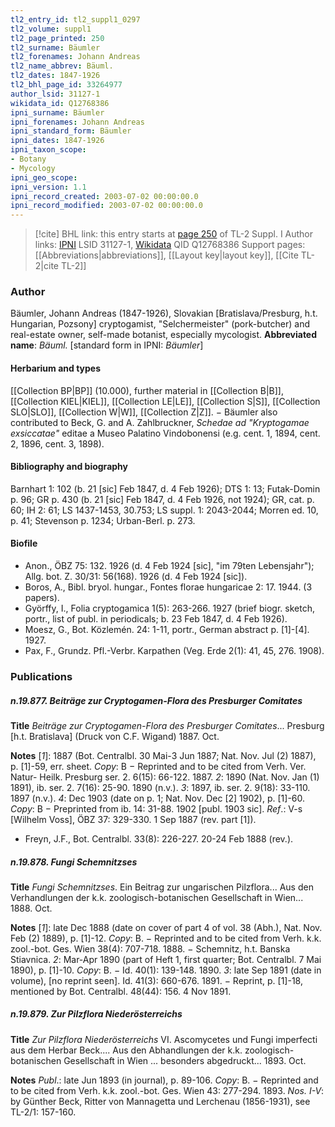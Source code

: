 ```yaml
---
tl2_entry_id: tl2_suppl1_0297
tl2_volume: suppl1
tl2_page_printed: 250
tl2_surname: Bäumler
tl2_forenames: Johann Andreas
tl2_name_abbrev: Bäuml.
tl2_dates: 1847-1926
tl2_bhl_page_id: 33264977
author_lsid: 31127-1
wikidata_id: Q12768386
ipni_surname: Bäumler
ipni_forenames: Johann Andreas
ipni_standard_form: Bäumler
ipni_dates: 1847-1926
ipni_taxon_scope: 
- Botany
- Mycology
ipni_geo_scope: 
ipni_version: 1.1
ipni_record_created: 2003-07-02 00:00:00.0
ipni_record_modified: 2003-07-02 00:00:00.0
---
```


> [!cite] BHL link: this entry starts at [page 250](https://www.biodiversitylibrary.org/page/33264977) of TL-2 Suppl. I
> Author links: [IPNI](https://www.ipni.org/a/31127-1) LSID 31127-1, [Wikidata](https://www.wikidata.org/wiki/Q12768386) QID Q12768386
> Support pages: [[Abbreviations|abbreviations]], [[Layout key|layout key]], [[Cite TL-2|cite TL-2]]

### Author

Bäumler, Johann Andreas (1847-1926), Slovakian \[Bratislava/Presburg, h.t. Hungarian, Pozsony\] cryptogamist, "Selchermeister" (pork-butcher) and real-estate owner, self-made botanist, especially mycologist. 
**Abbreviated name**: *Bäuml.* \[standard form in IPNI: *Bäumler*\]

#### Herbarium and types

[[Collection BP|BP]] (10.000), further material in [[Collection B|B]], [[Collection KIEL|KIEL]], [[Collection LE|LE]], [[Collection S|S]], [[Collection SLO|SLO]], [[Collection W|W]], [[Collection Z|Z]]. − Bäumler also contributed to Beck, G. and A. Zahlbruckner, *Schedae ad "Kryptogamae exsiccatae"* editae a Museo Palatino Vindobonensi (e.g. cent. 1, 1894, cent. 2, 1896, cent. 3, 1898).

#### Bibliography and biography

Barnhart 1: 102 (b. 21 \[sic\] Feb 1847, d. 4 Feb 1926); DTS 1: 13; Futak-Domin p. 96; GR p. 430 (b. 21 \[sic\] Feb 1847, d. 4 Feb 1926, not 1924); GR, cat. p. 60; IH 2: 61; LS 1437-1453, 30.753; LS suppl. 1: 2043-2044; Morren ed. 10, p. 41; Stevenson p. 1234; Urban-Berl. p. 273.

#### Biofile

- Anon., ÖBZ 75: 132. 1926 (d. 4 Feb 1924 \[sic\], "im 79ten Lebensjahr"); Allg. bot. Z. 30/31: 56(168). 1926 (d. 4 Feb 1924 \[sic\]).
- Boros, A., Bibl. bryol. hungar., Fontes florae hungaricae 2: 17. 1944. (3 papers).
- Györffy, I., Folia cryptogamica 1(5): 263-266. 1927 (brief biogr. sketch, portr., list of publ. in periodicals; b. 23 Feb 1847, d. 4 Feb 1926).
- Moesz, G., Bot. Közlemén. 24: 1-11, portr., German abstract p. \[1\]-\[4\]. 1927.
- Pax, F., Grundz. Pfl.-Verbr. Karpathen (Veg. Erde 2(1): 41, 45, 276. 1908).

### Publications

##### n.19.877. Beiträge zur Cryptogamen-Flora des Presburger Comitates

**Title**
*Beiträge zur Cryptogamen-Flora des Presburger Comitates*... Presburg \[h.t. Bratislava\] (Druck von C.F. Wigand) 1887. Oct.

**Notes**
\[*1*\]: 1887 (Bot. Centralbl. 30 Mai-3 Jun 1887; Nat. Nov. Jul (2) 1887), p. \[1\]-59, err. sheet.
*Copy*: B − Reprinted and to be cited from Verh. Ver. Natur- Heilk. Presburg ser. 2. 6(15): 66-122. 1887.
*2*: 1890 (Nat. Nov. Jan (1) 1891), ib. ser. 2. 7(16): 25-90. 1890 (n.v.).
*3*: 1897, ib. ser. 2. 9(18): 33-110. 1897 (n.v.).
*4*: Dec 1903 (date on p. 1; Nat. Nov. Dec \[2\] 1902), p. \[1\]-60. *Copy*: B − Preprinted from ib. 14: 31-88. 1902 \[publ. 1903 sic\].
*Ref*.: V-s \[Wilhelm Voss\], ÖBZ 37: 329-330. 1 Sep 1887 (rev. part \[1\]).
- Freyn, J.F., Bot. Centralbl. 33(8): 226-227. 20-24 Feb 1888 (rev.).

##### n.19.878. Fungi Schemnitzses

**Title**
*Fungi Schemnitzses*. Ein Beitrag zur ungarischen Pilzflora... Aus den Verhandlungen der k.k. zoologisch-botanischen Gesellschaft in Wien... 1888. Oct.

**Notes**
\[*1*\]: late Dec 1888 (date on cover of part 4 of vol. 38 (Abh.), Nat. Nov. Feb (2) 1889), p. \[1\]-12. *Copy*: B. − Reprinted and to be cited from Verh. k.k. zool.-bot. Ges. Wien 38(4): 707-718. 1888. − Schemnitz, h.t. Banska Stiavnica.
*2*: Mar-Apr 1890 (part of Heft 1, first quarter; Bot. Centralbl. 7 Mai 1890), p. \[1\]-10. *Copy*: B. − Id. 40(1): 139-148. 1890.
*3*: late Sep 1891 (date in volume), \[no reprint seen\]. Id. 41(3): 660-676. 1891. − Reprint, p. \[1\]-18, mentioned by Bot. Centralbl. 48(44): 156. 4 Nov 1891.

##### n.19.879. Zur Pilzflora Niederösterreichs

**Title**
*Zur Pilzflora Niederösterreichs* VI. Ascomycetes und Fungi imperfecti aus dem Herbar Beck.... Aus den Abhandlungen der k.k. zoologisch-botanischen Gesellschaft in Wien ... besonders abgedruckt... 1893. Oct.

**Notes**
*Publ*.: late Jun 1893 (in journal), p. 89-106. *Copy*: B. − Reprinted and to be cited from Verh. k.k. zool.-bot. Ges. Wien 43: 277-294. 1893.
*Nos. I-V*: by Günther Beck, Ritter von Mannagetta und Lerchenau (1856-1931), see TL-2/1: 157-160.


